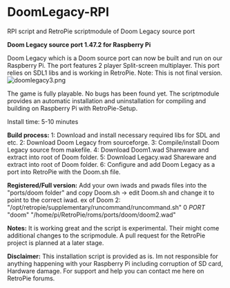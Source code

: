# DoomLegacy-RPI
RPI script and RetroPie scriptmodule of Doom Legacy source port

**Doom Legacy source port 1.47.2 for Raspberry Pi**

Doom Legacy which is a Doom source port can now be built and run on our Raspberry Pi. The port features 2 player Split-screen multiplayer. This port relies on SDL1 libs and is working in RetroPie. Note: This is not final version.
![doomlegacy3.png](https://github.com/tpo1990/DoomLegacy-RPI/blob/master/screenshots/doomlegacy3.png)

The game is fully playable. No bugs has been found yet.
The scriptmodule provides an automatic installation and uninstallation for compiling and building on Raspberry Pi with RetroPie-Setup.

Install time: 5-10 minutes

**Build process:**
1: Download and install necessary required libs for SDL and etc.
2: Download Doom Legacy from sourceforge.
3: Compile/install Doom Legacy source from makefile.
4: Download Doom1.wad Shareware and extract into root of Doom folder.
5: Download Legacy.wad Shareware and extract into root of Doom folder.
6: Configure and add Doom Legacy as a port into RetroPie with the Doom.sh file.

**Registered/Full version:**
Add your own iwads and pwads files into the "ports/doom folder" and copy Doom.sh -> edit Doom.sh and change it to point to the correct iwad. ex of Doom 2: "/opt/retropie/supplementary/runcommand/runcommand.sh" 0 _PORT_ "doom" "/home/pi/RetroPie/roms/ports/doom/doom2.wad"

**Notes:**
It is working great and the script is experimental. Their might come additional changes to the scripmodule. A pull request for the RetroPie project is planned at a later stage.

**Disclaimer:**
This installation script is provided as is. Im not responsible for anything happening with your Raspberry Pi including corruption of SD card, Hardware damage. For support and help you can contact me here on RetroPie forums.
